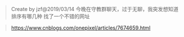 >Create by jzf@2019/03/14
今晚在守教群聊天，过于无聊，我突发想知道排序有哪几种
找了一个不错的网址

>https://www.cnblogs.com/onepixel/articles/7674659.html